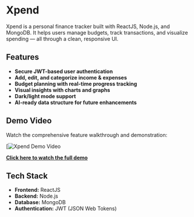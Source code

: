# Xpend

Xpend is a personal finance tracker built with ReactJS, Node.js, and MongoDB. It helps users manage budgets, track transactions, and visualize spending — all through a clean, responsive UI.

## Features

- **Secure JWT-based user authentication**
- **Add, edit, and categorize income & expenses**
- **Budget planning with real-time progress tracking**
- **Visual insights with charts and graphs**
- **Dark/light mode support**
- **AI-ready data structure for future enhancements**

## Demo Video

Watch the comprehensive feature walkthrough and demonstration:

[![Xpend Demo Video](https://www.youtube.com/watch?v=eRan6JYjGHw)

[**Click here to watch the full demo**](https://www.youtube.com/watch?v=eRan6JYjGHw)

## Tech Stack

- **Frontend:** ReactJS
- **Backend:** Node.js
- **Database:** MongoDB
- **Authentication:** JWT (JSON Web Tokens)
